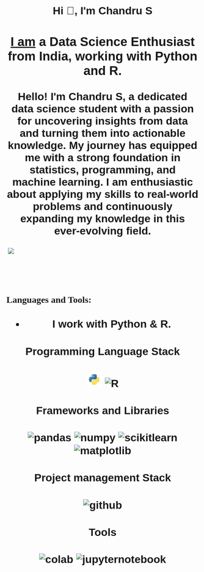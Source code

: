 <h1 align="center"><font face="Arial">Hi 👋, I'm Chandru S
<h3 align="center"><font face="Arial"><a href="https://www.linkedin.com/in/chandru-s-58856b267/" target="_blank" rel="noreferrer">I am</a> a Data Science Enthusiast from India, working with Python and R.</font></h3>

  Hello! I'm Chandru S, a dedicated data science student with a passion for uncovering insights from data and turning them into actionable knowledge. My journey has equipped me with a strong foundation in statistics, programming, and machine learning. I am enthusiastic about applying my skills to real-world problems and continuously expanding my knowledge in this ever-evolving field.

  
<img align="right" src="https://user-images.githubusercontent.com/74038190/212749447-bfb7e725-6987-49d9-ae85-2015e3e7cc41.gif" width="500">
<br><br>

<h3 align="left"><font size="+2" face="Verdana">Languages and Tools:</font></h3>


- I work with Python & R.

#### Programming Language Stack
<img src="https://raw.githubusercontent.com/github/explore/80688e429a7d4ef2fca1e82350fe8e3517d3494d/topics/python/python.png" alt="python" title="python" width="40" height="40"/>
<img src="https://upload.wikimedia.org/wikipedia/commons/thumb/1/1b/R_logo.svg/1200px-R_logo.svg.png" alt="R" title="R" width="40" height="35"/>

#### Frameworks and Libraries
<img src="https://encrypted-tbn0.gstatic.com/images?q=tbn:ANd9GcQ-NEICv1aGTvDRncdvM_fXoah5SNWx4pXAvg&s" alt="pandas" title="pandas" width="60" height="40"/>
<img src="https://upload.wikimedia.org/wikipedia/commons/thumb/3/31/NumPy_logo_2020.svg/2560px-NumPy_logo_2020.svg.png" alt="numpy" title="numpy" width="70" height="40"/>
<img src="https://upload.wikimedia.org/wikipedia/commons/thumb/0/05/Scikit_learn_logo_small.svg/2560px-Scikit_learn_logo_small.svg.png" alt="scikitlearn" title="scikitlearn" width="60" height="40"/>
<img src="https://media.licdn.com/dms/image/D4D12AQFq38cGkv_oHQ/article-cover_image-shrink_600_2000/0/1679493396295?e=2147483647&v=beta&t=VbHivrsD3KbirknCmH5nq0TIEZxtIi7u2PuZXXiOYow" alt="matplotlib" title="matplotlib" width="40" height="40"/>


#### Project management Stack
<img src="https://cdn.pixabay.com/photo/2022/01/30/13/33/github-6980894_1280.png" alt="github" title="github" width="40" height="40"/>

#### Tools
<img src="https://upload.wikimedia.org/wikipedia/commons/thumb/d/d0/Google_Colaboratory_SVG_Logo.svg/1280px-Google_Colaboratory_SVG_Logo.svg.png" alt="colab" title="colab" width="60" height="40"/>
<img src="https://nightingalehq.ai/knowledgebase/glossary/what-is-jupyter/jupyter.jpg" alt="jupyternotebook" title="jupyternotebook" width="60" height="40"/>

